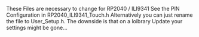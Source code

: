 These Files are necessary to change for RP2040 / ILI9341
See the PIN Configuration in RP2040_ILI9341_Touch.h
Alternatively you can just rename the file to User_Setup.h. The downside is that on a loibrary Update your settings might be gone...


